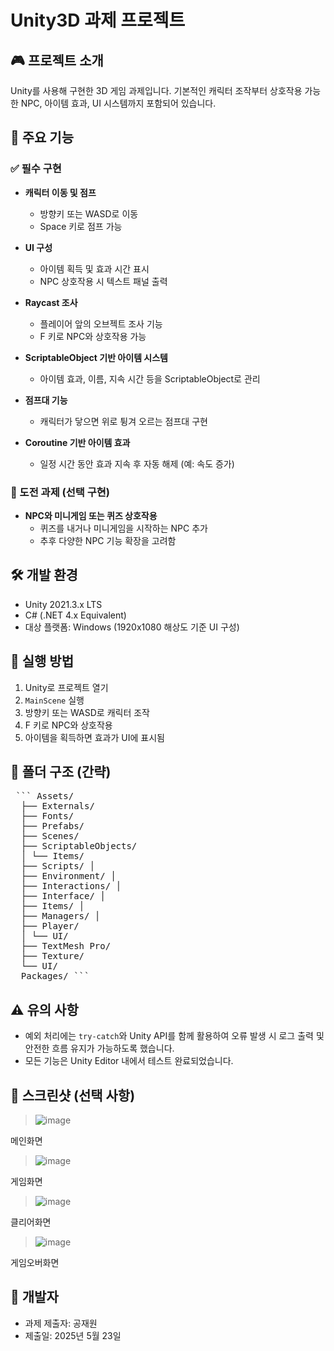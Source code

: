 # Unity3D 과제 프로젝트

## 🎮 프로젝트 소개
Unity를 사용해 구현한 3D 게임 과제입니다. 기본적인 캐릭터 조작부터 상호작용 가능한 NPC, 아이템 효과, UI 시스템까지 포함되어 있습니다.

## 📌 주요 기능

### ✅ 필수 구현
- **캐릭터 이동 및 점프**  
  - 방향키 또는 WASD로 이동  
  - Space 키로 점프 가능  

- **UI 구성**  
  - 아이템 획득 및 효과 시간 표시  
  - NPC 상호작용 시 텍스트 패널 출력  

- **Raycast 조사**  
  - 플레이어 앞의 오브젝트 조사 기능  
  - F 키로 NPC와 상호작용 가능  

- **ScriptableObject 기반 아이템 시스템**  
  - 아이템 효과, 이름, 지속 시간 등을 ScriptableObject로 관리  

- **점프대 기능**  
  - 캐릭터가 닿으면 위로 튕겨 오르는 점프대 구현  

- **Coroutine 기반 아이템 효과**  
  - 일정 시간 동안 효과 지속 후 자동 해제 (예: 속도 증가)

### 🌟 도전 과제 (선택 구현)
- **NPC와 미니게임 또는 퀴즈 상호작용**  
  - 퀴즈를 내거나 미니게임을 시작하는 NPC 추가  
  - 추후 다양한 NPC 기능 확장을 고려함

## 🛠️ 개발 환경
- Unity 2021.3.x LTS
- C# (.NET 4.x Equivalent)
- 대상 플랫폼: Windows (1920x1080 해상도 기준 UI 구성)

## 🧪 실행 방법
1. Unity로 프로젝트 열기
2. `MainScene` 실행
3. 방향키 또는 WASD로 캐릭터 조작
4. F 키로 NPC와 상호작용
5. 아이템을 획득하면 효과가 UI에 표시됨

## 📂 폴더 구조 (간략)

<pre lang="markdown"> ``` Assets/ 
  ├── Externals/ 
  ├── Fonts/ 
  ├── Prefabs/ 
  ├── Scenes/
  ├── ScriptableObjects/ 
  │ └── Items/ 
  ├── Scripts/ │ 
  ├── Environment/ │ 
  ├── Interactions/ │ 
  ├── Interface/ │ 
  ├── Items/ │
  ├── Managers/ │ 
  ├── Player/ 
  │ └── UI/ 
  ├── TextMesh Pro/ 
  ├── Texture/ 
  └── UI/ 
  Packages/ ``` </pre>


## ⚠️ 유의 사항
- 예외 처리에는 `try-catch`와 Unity API를 함께 활용하여 오류 발생 시 로그 출력 및 안전한 흐름 유지가 가능하도록 했습니다.
- 모든 기능은 Unity Editor 내에서 테스트 완료되었습니다.

## 📸 스크린샷 (선택 사항)
>![image](https://github.com/user-attachments/assets/1bf8a6f5-7cab-4faf-af0f-e5ecaeb8d9f7)
>
메인화면

> ![image](https://github.com/user-attachments/assets/f846bdc5-f5b6-4911-9ddf-418d62db0f75)
> 
게임화면

> ![image](https://github.com/user-attachments/assets/5812ca06-dab5-489e-9188-da912f73972c)
> 
클리어화면

>![image](https://github.com/user-attachments/assets/adedbc00-07e5-4caa-b9c7-45499d80fd80)
>
게임오버화면


## 👤 개발자
- 과제 제출자: 공재원
- 제출일: 2025년 5월 23일
